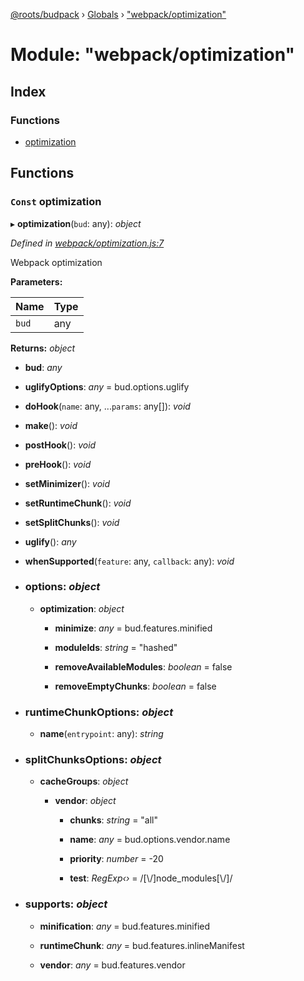 [@roots/budpack](../README.md) › [Globals](../globals.md) › ["webpack/optimization"](_webpack_optimization_.md)

# Module: "webpack/optimization"

## Index

### Functions

* [optimization](_webpack_optimization_.md#const-optimization)

## Functions

### `Const` optimization

▸ **optimization**(`bud`: any): *object*

*Defined in [webpack/optimization.js:7](https://github.com/roots/bud-support/blob/5f43850/src/budpack/builder/webpack/optimization.js#L7)*

Webpack optimization

**Parameters:**

Name | Type |
------ | ------ |
`bud` | any |

**Returns:** *object*

* **bud**: *any*

* **uglifyOptions**: *any* = bud.options.uglify

* **doHook**(`name`: any, ...`params`: any[]): *void*

* **make**(): *void*

* **postHook**(): *void*

* **preHook**(): *void*

* **setMinimizer**(): *void*

* **setRuntimeChunk**(): *void*

* **setSplitChunks**(): *void*

* **uglify**(): *any*

* **whenSupported**(`feature`: any, `callback`: any): *void*

* ### **options**: *object*

  * **optimization**: *object*

    * **minimize**: *any* = bud.features.minified

    * **moduleIds**: *string* = "hashed"

    * **removeAvailableModules**: *boolean* = false

    * **removeEmptyChunks**: *boolean* = false

* ### **runtimeChunkOptions**: *object*

  * **name**(`entrypoint`: any): *string*

* ### **splitChunksOptions**: *object*

  * **cacheGroups**: *object*

    * **vendor**: *object*

      * **chunks**: *string* = "all"

      * **name**: *any* = bud.options.vendor.name

      * **priority**: *number* = -20

      * **test**: *RegExp‹›* = /[\\/]node_modules[\\/]/

* ### **supports**: *object*

  * **minification**: *any* = bud.features.minified

  * **runtimeChunk**: *any* = bud.features.inlineManifest

  * **vendor**: *any* = bud.features.vendor
